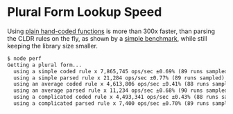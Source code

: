 # Plural Form Lookup Speed

Using [plain hand-coded functions](../src/cardinals.js) is more than 300x faster, than parsing the CLDR rules on the fly, as shown by a [simple benchmark](../perf/index.js), while still keeping the library size smaller.

```txt
$ node perf
Getting a plural form...
  using a simple coded rule x 7,865,745 ops/sec ±0.69% (89 runs sampled)
  using a simple parsed rule x 21,284 ops/sec ±0.77% (89 runs sampled)
  using an average coded rule x 4,613,806 ops/sec ±0.41% (88 runs sampled)
  using an average parsed rule x 11,234 ops/sec ±0.68% (90 runs sampled)
  using a complicated coded rule x 4,493,341 ops/sec ±0.43% (88 runs sampled)
  using a complicated parsed rule x 7,400 ops/sec ±0.70% (89 runs sampled)
```
